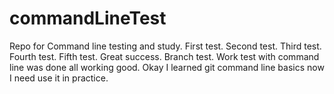 # commandLineTest

Repo for Command line testing and study.
First test.
Second test.
Third test.
Fourth test.
Fifth test.
Great success.
Branch test.
Work test with command line was done all working good.
Okay I learned git command line basics now I need use it in practice.
